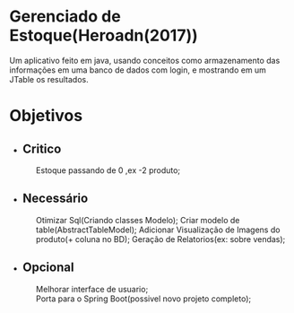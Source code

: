 <h1>Gerenciado de Estoque(Heroadn(2017))</h1>
  
Um aplicativo feito em java, usando conceitos como armazenamento das informações em uma banco de dados com login, e mostrando em um JTable os resultados.


<h1>Objetivos</h1>

<ul>
  <li><h2>Critico</h2></li>
   <ul>
      Estoque passando de 0 ,ex -2 produto;
   </ul>
  
  <li><h2>Necessário</h2></li>
     <ul>
       Otimizar Sql(Criando classes Modelo);
       Criar modelo de table(AbstractTableModel);
       Adicionar Visualização de Imagens do produto(+ coluna no BD);
       Geração de Relatorios(ex: sobre vendas);
    </ul>
   
  <li><h2>Opcional</h2></li>
    <ul>
       Melhorar interface de usuario;<br>
       Porta para o Spring Boot(possivel novo projeto completo);<br>
    </ul>

</ul>
